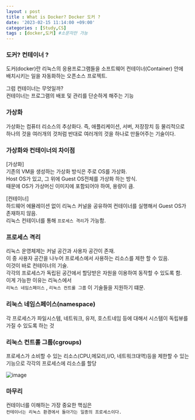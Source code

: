 ```yaml
---
layout : post
title : What is Docker? Docker 도커 ? 
date: '2023-02-15 11:14:00 +09:00'
categories : [Study,CS]
tags : [docker,도커] #소문자만 가능
---
```



### 도커? 컨테이너 ?
도커(docker)란 리눅스의 응용프로그램들을 소프트웨어 컨테이너(Container) 안에  
배치시키는 일을 자동화하는 오픈소스 프로젝트.

그럼 컨테이너는 무엇일까?  
컨테이너는 프로그램의 배포 및 관리를 단순하게 해주는 기능  

### 가상화 

가상화는 컴퓨터 리소스의 추상화다.
즉, 애플리케이션, 서버, 저장장치 등 물리적으로 하나의 것을 여러개의 것처럼 반대로 여러개의 것을 하나로 만들어주는 기술이다.

### 가상화와 컨테이너의 차이점

[가상화]    
기존의 VM을 생성하는 가상화 방식은 주로 OS를 가상화.  
Host OS가 있고, 그 위에 Guest OS전체를 가상화 하는 방식.  
때문에 OS가 가상머신 이미지에 포함되어야 하여, 용량이 큼.

[컨테이너]  
하드웨어 에뮬레이션 없이 리눅스 커널을 공유하여 컨테이너를 실행해서 Guest OS가 존재하지 않음.  
리눅스 컨테이너를 통해 `프로세스 격리`가 가능함.


### 프로세스 격리  
리눅스 운영체제는 커널 공간과 사용자 공간이 존재.  
이 중 사용자 공간을 나누어 프로세스에서 사용하는 리소스를 제한 할 수 있음.  
이것이 바로 컨테이너의 기술.  
각각의 프로세스가 독립된 공간에서 할당받은 자원을 이용하여 동작할 수 있도록 함.  
이게 가능한 이유는 리눅스에서  
`리눅스 네임스페이스` , `리눅스 컨트롤 그룹` 이 기술들을 지원하기 떄문.  

### 리눅스 네임스페이스(namespace)
각 프로세스가 파일시스템, 네트워크, 유저, 호스트네임 등에 대해서 시스템이 독립뷰를 가질 수 있도록 하는 것

### 리눅스 컨트롤 그룹(cgroups)
프로세스가 소비할 수 있는 리소스(CPU,메모리,I/O, 네트워크대역)등을 제한할 수 있는 기능으로 각각의 프로세스에 리소스를 할당  


![image](https://user-images.githubusercontent.com/71093890/218909972-7d1bfcb3-ae4e-4dbd-a699-5a6cf488c2c0.png)


### 마무리
컨테이너를 이해하는 가장 중요한 핵심은  
`컨테이너는 리눅스 환경에서 돌아가는 일종의 프로세스이다.`
